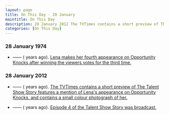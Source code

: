```yaml
---
layout: page
title: On This Day - 28 January
maintitle: On This Day
description: 28 January 2012 The TVTimes contains a short preview of The Talent Show Story features a mention of Lena's appearance on Opportunity Knocks, and contains a small colour photograph of her.
categories: [On This Day]
---
```


### 28 January 1974
* —— (<span id="age1"></span> years ago). [Lena makes her fourth appearance on Opportunity Knocks after winning the viewers votes for the third time.](/thames%20television/opportunity%20knocks/1974/01/28/opportunity-knocks.html)

### 28 January 2012
* —— (<span id="age2"></span> years ago). [The TVTimes contains a short preview of The Talent Show Story features a mention of Lena's appearance on Opportunity Knocks, and contains a small colour photograph of her.](/tv%20guides/2012/01/28/tvtimes.html)

* —— (<span id="age3"></span> years ago). [Episode 4 of the Talent Show Story was broadcast.](/itv/2012/01/28/the-talent-show-story.html)

<!-- Script for calculating number of years ago -->
<script>
var dob = '19740128';
var year = Number(dob.substr(0, 4));
var month = Number(dob.substr(4, 2)) - 1;
var day = Number(dob.substr(6, 2));
var today = new Date();
var age1 = today.getFullYear() - year;
if (today.getMonth() < month || (today.getMonth() == month && today.getDate() < day)) {
age1--;
}
document.getElementById("age1").innerHTML=age1;

var dob = '20120128';
var year = Number(dob.substr(0, 4));
var month = Number(dob.substr(4, 2)) - 1;
var day = Number(dob.substr(6, 2));
var today = new Date();
var age2 = today.getFullYear() - year;
if (today.getMonth() < month || (today.getMonth() == month && today.getDate() < day)) {
age2--;
}
document.getElementById("age2").innerHTML=age2;

var dob = '20120128';
var year = Number(dob.substr(0, 4));
var month = Number(dob.substr(4, 2)) - 1;
var day = Number(dob.substr(6, 2));
var today = new Date();
var age3 = today.getFullYear() - year;
if (today.getMonth() < month || (today.getMonth() == month && today.getDate() < day)) {
age3--;
}
document.getElementById("age3").innerHTML=age3;
</script>

